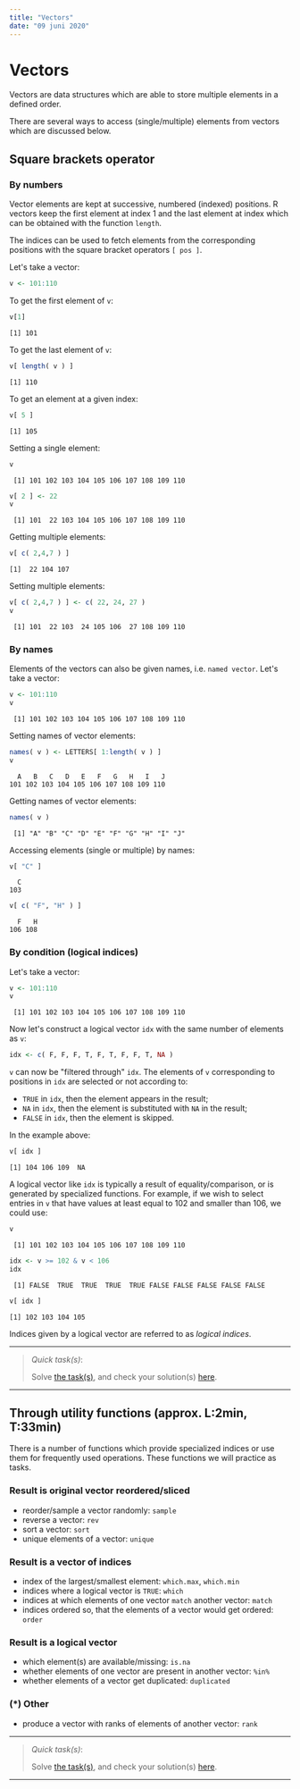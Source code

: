```yaml
---
title: "Vectors"
date: "09 juni 2020"
---
```




# Vectors

Vectors are data structures which are able to store multiple elements in a defined order.

There are several ways to access (single/multiple) elements from vectors which are discussed below.

## Square brackets operator

### By numbers

Vector elements are kept at successive, numbered (indexed) positions. 
R vectors keep the first element at index 1 and the last element at index which can be obtained with the function `length`.

The indices can be used to fetch elements from the corresponding positions with the square bracket operators `[ pos ]`.

Let's take a vector:

```r
v <- 101:110
```

To get the first element of `v`:

```r
v[1]
```

```
[1] 101
```

To get the last element of `v`:

```r
v[ length( v ) ]
```

```
[1] 110
```

To get an element at a given index:

```r
v[ 5 ]
```

```
[1] 105
```

Setting a single element:

```r
v
```

```
 [1] 101 102 103 104 105 106 107 108 109 110
```

```r
v[ 2 ] <- 22
v
```

```
 [1] 101  22 103 104 105 106 107 108 109 110
```

Getting multiple elements:

```r
v[ c( 2,4,7 ) ]
```

```
[1]  22 104 107
```

Setting multiple elements:

```r
v[ c( 2,4,7 ) ] <- c( 22, 24, 27 )
v
```

```
 [1] 101  22 103  24 105 106  27 108 109 110
```

### By names

Elements of the vectors can also be given names, i.e. `named vector`. Let's take a vector:

```r
v <- 101:110
v
```

```
 [1] 101 102 103 104 105 106 107 108 109 110
```

Setting names of vector elements:

```r
names( v ) <- LETTERS[ 1:length( v ) ]
v
```

```
  A   B   C   D   E   F   G   H   I   J 
101 102 103 104 105 106 107 108 109 110 
```

Getting names of vector elements:

```r
names( v )
```

```
 [1] "A" "B" "C" "D" "E" "F" "G" "H" "I" "J"
```

Accessing elements (single or multiple) by names:

```r
v[ "C" ]
```

```
  C 
103 
```

```r
v[ c( "F", "H" ) ]
```

```
  F   H 
106 108 
```

### By condition (logical indices)

Let's take a vector:


```r
v <- 101:110
v
```

```
 [1] 101 102 103 104 105 106 107 108 109 110
```

Now let's construct a logical vector `idx` with the same number of elements as `v`:


```r
idx <- c( F, F, F, T, F, T, F, F, T, NA )
```

`v` can now be "filtered through" `idx`. The elements of `v` corresponding to positions in `idx` are selected or not according to:

  - `TRUE` in `idx`, then the element appears in the result;
  - `NA` in `idx`, then the element is substituted with `NA` in the result;
  - `FALSE` in `idx`, then the element is skipped.

In the example above:


```r
v[ idx ]
```

```
[1] 104 106 109  NA
```

A logical vector like `idx` is typically a result of equality/comparison, or is generated by specialized functions. For example, if we wish to select entries in `v` that have values at least equal to 102 and smaller than 106, we could use:


```r
v
```

```
 [1] 101 102 103 104 105 106 107 108 109 110
```

```r
idx <- v >= 102 & v < 106
idx
```

```
 [1] FALSE  TRUE  TRUE  TRUE  TRUE FALSE FALSE FALSE FALSE FALSE
```

```r
v[ idx ]
```

```
[1] 102 103 104 105
```

Indices given by a logical vector are referred to as *logical indices*.



- - -

> _Quick task(s)_:
> 
> Solve [the task(s)](02_selecting.tasks.nocode.html#brackets), and check your solution(s) [here](02_selecting.tasks.code.html#brackets).

- - -

## Through utility functions  (approx. L:2min, T:33min)

There is a number of functions which provide specialized indices or use them for frequently used operations.
These functions we will practice as tasks.

### Result is original vector reordered/sliced

- reorder/sample a vector randomly: `sample`
- reverse a vector: `rev`
- sort a vector: `sort`
- unique elements of a vector: `unique`

### Result is a vector of indices

- index of the largest/smallest element: `which.max`, `which.min`
- indices where a logical vector is `TRUE`: `which`
- indices at which elements of one vector `match` another vector: `match`
- indices ordered so, that the elements of a vector would get ordered: `order`

### Result is a logical vector

- which element(s) are available/missing: `is.na`
- whether elements of one vector are present in another vector: `%in%`
- whether elements of a vector get duplicated: `duplicated`

### (*) Other

- produce a vector with ranks of elements of another vector: `rank`


- - -

> _Quick task(s)_:
> 
> Solve [the task(s)](02_selecting.tasks.nocode.html#utility), and check your solution(s) [here](02_selecting.tasks.code.html#utility).

- - -
